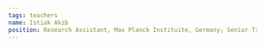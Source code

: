 ```yaml
---
tags: teachers
name: Istiak Akib
position: Research Assistant, Max Planck Instituite, Germany; Senior Trainer for Bangladesh Physics Olympiad and Bangladesh Junior Science Olympiad
---
```

